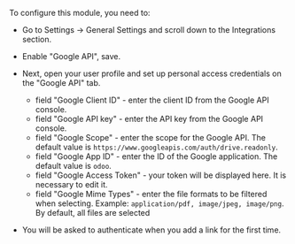 To configure this module, you need to:

- Go to Settings -> General Settings and scroll down to the Integrations section.

- Enable "Google API", save.

- Next, open your user profile and set up personal access credentials on the "Google
  API" tab.

  - field "Google Client ID" - enter the client ID from the Google API console.
  - field "Google API key" - enter the API key from the Google API console.
  - field "Google Scope" - enter the scope for the Google API. The default value is
    `https://www.googleapis.com/auth/drive.readonly`.
  - field "Google App ID" - enter the ID of the Google application. The default value is
    `odoo`.
  - field "Google Access Token" - your token will be displayed here. It is necessary to
    edit it.
  - field "Google Mime Types" - enter the file formats to be filtered when selecting.
    Example: `application/pdf, image/jpeg, image/png`. By default, all files are
    selected

- You will be asked to authenticate when you add a link for the first time.
